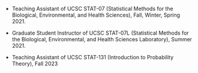 - Teaching Assistant of UCSC STAT-07 (Statistical Methods for the Biological, Environmental, and Health Sciences), Fall, Winter, Spring 2021.

- Graduate Student Instructor of UCSC STAT-07L (Statistical Methods for the Biological, Environmental, and Health Sciences Laboratory), Summer 2021.

- Teaching Assistant of UCSC STAT-131 (Introduction to Probability Theory), Fall 2023